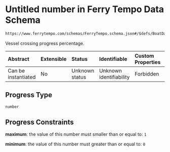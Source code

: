 # Untitled number in Ferry Tempo Data Schema

```txt
https://www.ferrytempo.com/schemas/FerryTempo.schema.json#/$defs/BoatData/properties/Progress
```

Vessel crossing progress percentage.

| Abstract            | Extensible | Status         | Identifiable            | Custom Properties | Additional Properties | Access Restrictions | Defined In                                                                           |
| :------------------ | :--------- | :------------- | :---------------------- | :---------------- | :-------------------- | :------------------ | :----------------------------------------------------------------------------------- |
| Can be instantiated | No         | Unknown status | Unknown identifiability | Forbidden         | Allowed               | none                | [FerryTempo.schema.json\*](../schemas/FerryTempo.schema.json "open original schema") |

## Progress Type

`number`

## Progress Constraints

**maximum**: the value of this number must smaller than or equal to: `1`

**minimum**: the value of this number must greater than or equal to: `0`
